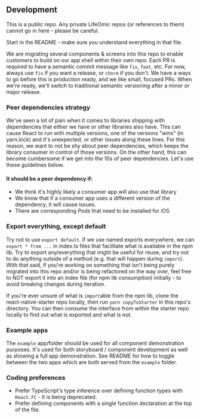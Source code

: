 ## Development

This is a public repo. Any private LifeOmic repos (or references to them) cannot
go in here - please be careful.

Start in the README - make sure you understand everything in that file.

We are migrating several components & screens into this repo to enable customers
to build on our app shell within their own repo. Each PR is required to have a
semantic commit message like `fix`, `feat`, etc. For now, always use `fix` if
you want a release, or `chore` if you don't. We have a ways to go before this is
production ready, and we like small, focused PRs. When we're ready, we'll switch
to traditional semantic versioning after a minor or major release.

### Peer dependencies strategy

We've seen a lot of pain when it comes to libraries shipping with dependencies
that either we have or other libraries also have. This can cause React to run
with multiple versions, one of the versions "wins" (in yarn.lock) and it's
unexpected, or other issues along these lines. For this reason, we want to not
be shy about peer dependencies, which keeps the library consumer in control of
those versions. On the other hand, this can become cumbersome if we get into the
10s of peer dependencies. Let's use these guidelines below.

#### It should be a peer dependency if:

- We think it's highly likely a consumer app will also use that library
- We know that if a consumer app uses a different version of the dependency, it
  will cause issues.
- There are corresponding Pods that need to be installed for iOS

### Export everything, except default

Try not to use `export default`. If we use named exports everywhere, we can
`export * from ...` in index.ts files that facilitate what is available in the
npm lib. Try to export any/everything that might be useful for reuse, and try
not to do anything outside of a method (e.g. that will happen during `import`).
With that said, if you're working on something that isn't being purely migrated
into this repo and/or is being refactored on the way over, feel free to NOT
export it into an index file (for npm lib consumption) initially - to avoid
breaking changes during iteration.

If you're ever unsure of what is `import`able from the npm lib, clone the
react-native-starter repo locally, then run `yarn copyToStarter` in this repo's
directory. You can then consume the interface from within the starter repo
locally to find out what is exported and what is not.

### Example apps

The `example` app/folder should be used for all component demonstration
purposes. It's used for both storyboard / component development as well as
showing a full app demonstration. See README for how to toggle between the two
apps which are both served from the `example` folder.

### Coding preferences

- Prefer TypeScript's type inference over defining function types with
  `React.FC` - it is being deprecated.
- Prefer defining components with a single function declaration at the top of
  the file.
